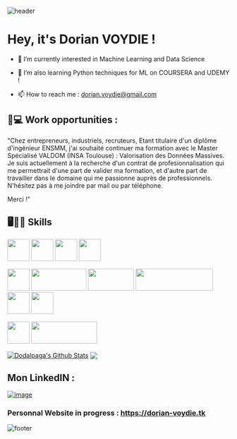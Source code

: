 ![header](https://capsule-render.vercel.app/api?type=wave&color=gradient&height=150&section=header&text=👋%20@Dodalpaga&fontSize=80)

# Hey, it's Dorian VOYDIE !

- 👀 I’m currently interested in Machine Learning and Data Science

- 🌱 I’m also learning Python techniques for ML on COURSERA and UDEMY !

- 📫 How to reach me : dorian.voydie@gmail.com

## 👔💻 Work opportunities : 

"Chez entrepreneurs, industriels, recruteurs,
Etant titulaire d'un diplôme d'ingénieur ENSMM, j'ai souhaité continuer ma formation avec le Master Spécialisé VALDOM (INSA Toulouse) : Valorisation des Données Massives.
Je suis actuellement à la recherche d'un contrat de profesionnalisation qui me permettrait d'une part de valider ma formation, et d'autre part de travailler dans le domaine qui me passionne auprès de professionnels.
N'hésitez pas à me joindre par mail ou par téléphone.

Merci !"

## 🖥️👨‍💻 Skills

<img src="https://user-images.githubusercontent.com/81590399/122301898-a24ffc80-cf01-11eb-8dba-481bb2ad82f4.png" width="50" height="50"> <img src="https://user-images.githubusercontent.com/81590399/122301906-a67c1a00-cf01-11eb-8b40-a999b9e5bd2a.png" width="50" height="50"> <img src="https://user-images.githubusercontent.com/81590399/122301917-a9770a80-cf01-11eb-82b0-750487a6b42c.png" width="50" height="50"> <img src="https://user-images.githubusercontent.com/81590399/122301923-ac71fb00-cf01-11eb-82ed-ab76dc83599d.png" width="50" height="50">

<img src="https://user-images.githubusercontent.com/81590399/122301933-b136af00-cf01-11eb-8da6-0a638decb622.png" width="50" height="50"> <img src="https://user-images.githubusercontent.com/81590399/122302772-dd066480-cf02-11eb-9dd9-4c39957a4e2a.png" width="125" height="50"> <img src="https://user-images.githubusercontent.com/81590399/122303018-31114900-cf03-11eb-949e-c1b5cc4edfc3.png" width="104" height="50"> <img src="https://user-images.githubusercontent.com/81590399/122303148-5bfb9d00-cf03-11eb-8497-3b7a2db90716.png" width="175" height="50"> <img src="https://user-images.githubusercontent.com/81590399/122303486-eba14b80-cf03-11eb-97e4-4793b6b5c2fe.png" width="50" height="50"> <img src="https://user-images.githubusercontent.com/81590399/122303524-01167580-cf04-11eb-8a19-6fa737ddcb55.png" width="50" height="50">

<img src="https://user-images.githubusercontent.com/81590399/122303378-bbf24380-cf03-11eb-9e59-a6973015c594.png" width="50" height="50"> <img src="https://user-images.githubusercontent.com/81590399/122303424-d0364080-cf03-11eb-94e8-08d3a30f175b.png" width="149" height="50">

<a href="https://github.com/Dodalpaga">
<img align="center" alt="Dodalpaga's Github Stats" src="https://github-readme-stats.codestackr.vercel.app/api?username=Dodalpaga&show_icons=true&hide_border=true&count_private=true&include_all_commits=true&theme=radical" /></a>

<a href="https://github.com/Dodalpaga">
  <img align="center" src="https://github-readme-stats.anuraghazra1.vercel.app/api/top-langs/?username=Dodalpaga&layout=compact&theme=radical" />
</a>

## Mon LinkedIN :

[![image](https://user-images.githubusercontent.com/81590399/122301148-9152bb80-cf00-11eb-91b0-bff49fc22f89.png)](https://www.linkedin.com/in/dorian-voydie/)

### Personnal Website in progress : https://dorian-voydie.tk

![footer](https://capsule-render.vercel.app/api?type=wave&color=gradient&height=150&section=footer&fontSize=80)
<!---
Dodalpaga/Dodalpaga is a ✨ special ✨ repository because its `README.md` (this file) appears on your GitHub profile.
You can click the Preview link to take a look at your changes.
--->
